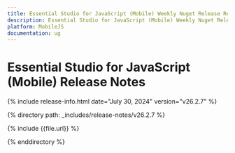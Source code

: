 ```yaml
---
title: Essential Studio for JavaScript (Mobile) Weekly Nuget Release Release Notes  
description: Essential Studio for JavaScript (Mobile) Weekly Nuget Release Release Notes  
platform: MobileJS
documentation: ug
---
```


# Essential Studio for JavaScript (Mobile)  Release Notes  

{% include release-info.html date="July 30, 2024"  version="v26.2.7" %} 

{% directory path: _includes/release-notes/v26.2.7 %}

{% include {{file.url}} %}

{% enddirectory %}